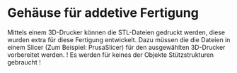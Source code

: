 # Gehäuse für addetive Fertigung
Mittels einem 3D-Drucker können die STL-Dateien gedruckt werden, diese wurden extra für diese Fertigung entwickelt. 
Dazu müssen die die Dateien in einem Slicer (Zum Beispiel: PrusaSlicer) für den ausgewählten 3D-Drucker vorbereitet werden.
! Es werden für keines der Objekte Stützstrukturen gebraucht ! 
